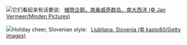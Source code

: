 ![](https://www.bing.com/th?id=OHR.FestivusPenguins_ZH-CN5191348531_UHD.jpg&w=1000)它们看起来有话要说:&nbsp;&ensp;[帽带企鹅，南桑威奇群岛，南大西洋 (© Jan Vermeer/Minden Pictures)](https://www.bing.com/th?id=OHR.FestivusPenguins_ZH-CN5191348531_UHD.jpg)
<br><br/>
![](https://www.bing.com/th?id=OHR.LjubljanaLights_EN-US9215683814_UHD.jpg&w=1000)Holiday cheer, Slovenian style:&nbsp;&ensp;[Ljubljana, Slovenia (© kasto80/Getty images)](https://www.bing.com/th?id=OHR.LjubljanaLights_EN-US9215683814_UHD.jpg)
<br><br/>
